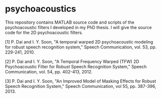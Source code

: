 psychoacoustics
===============


This repository contains MATLAB source code and scripts of the psychoacoustic filters I developed in my PhD thesis. I will give the source code for the 2D psychoacoustic filters.

[1] P. Dai and I. Y. Soon, "A temporal warped 2D psychoacoustic modeling for robust speech recognition system," Speech Communication, vol. 53, pp. 229-241, 2010.

[2] P. Dai and I. Y. Soon, "A Temporal Frequency Warped (TFW) 2D Psychoacoustic Filter for Robust Speech Recognition System," Speech Communication, vol. 54, pp. 402-413, 2012.

[3] P. Dai and I. Y. Soon, "An Improved Model of Masking Effects for Robust Speech Recognition System," Speech Communication, vol 55, pp. 387-396, 2013.
